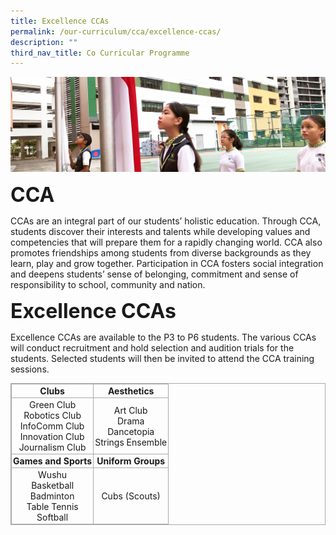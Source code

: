 ```yaml
---
title: Excellence CCAs
permalink: /our-curriculum/cca/excellence-ccas/
description: ""
third_nav_title: Co Curricular Programme
---
```




![](/images/sub-banner.jpg)

**<font size=6>CCA</font>**

CCAs are an integral part of our students’ holistic education. Through CCA, students discover their interests and talents while developing values and competencies that will prepare them for a rapidly changing world. CCA also promotes friendships among students from diverse backgrounds as they learn, play and grow together. Participation in CCA fosters social integration and deepens students’ sense of belonging, commitment and sense of responsibility to school, community and nation.

**<font size=6>Excellence CCAs</font>**

Excellence CCAs are available to the P3 to P6 students. The various CCAs will conduct recruitment and hold selection and audition trials for the students. Selected students will then be invited to attend the CCA training sessions.

  

<table width="100%;" class="iveo_table ives_tab_simple3" style="margin: 0px; outline: 0px; padding: 0px; border-collapse: collapse; border: 1px solid rgb(170, 170, 170);"><tbody style="margin: 0px; outline: 0px; padding: 0px;"><tr style="margin: 0px; outline: 0px; padding: 0px;"><td style="margin: 0px; outline: 0px; padding: 2px; text-align: center; border: 1px solid rgb(170, 170, 170);"><strong style="margin: 0px; outline: 0px; padding: 0px;">Clubs</strong><br style="margin: 0px; outline: 0px; padding: 0px;"></td><td style="margin: 0px; outline: 0px; padding: 2px; text-align: center; border: 1px solid rgb(170, 170, 170);"><strong style="margin: 0px; outline: 0px; padding: 0px;">Aesthetics</strong><br style="margin: 0px; outline: 0px; padding: 0px;"></td></tr><tr style="margin: 0px; outline: 0px; padding: 0px;"><td style="margin: 0px; outline: 0px; padding: 2px; text-align: center; border: 1px solid rgb(170, 170, 170);">Green Club<br style="margin: 0px; outline: 0px; padding: 0px;">Robotics Club<br style="margin: 0px; outline: 0px; padding: 0px;">InfoComm Club<br style="margin: 0px; outline: 0px; padding: 0px;">Innovation Club<br style="margin: 0px; outline: 0px; padding: 0px;">Journalism Club<br style="margin: 0px; outline: 0px; padding: 0px;"></td><td style="margin: 0px; outline: 0px; padding: 2px; text-align: center; border: 1px solid rgb(170, 170, 170);">Art Club<br style="margin: 0px; outline: 0px; padding: 0px;">Drama<br style="margin: 0px; outline: 0px; padding: 0px;">Dancetopia<br style="margin: 0px; outline: 0px; padding: 0px;">Strings Ensemble<br style="margin: 0px; outline: 0px; padding: 0px;"></td></tr><tr style="margin: 0px; outline: 0px; padding: 0px;"><td style="margin: 0px; outline: 0px; padding: 2px; text-align: center; border: 1px solid rgb(170, 170, 170);"><strong style="margin: 0px; outline: 0px; padding: 0px;">Games and Sports</strong><br style="margin: 0px; outline: 0px; padding: 0px;"></td><td style="margin: 0px; outline: 0px; padding: 2px; text-align: center; border: 1px solid rgb(170, 170, 170);"><strong style="margin: 0px; outline: 0px; padding: 0px;">Uniform Groups</strong><br style="margin: 0px; outline: 0px; padding: 0px;"></td></tr><tr style="margin: 0px; outline: 0px; padding: 0px;"><td style="margin: 0px; outline: 0px; padding: 2px; text-align: center; border: 1px solid rgb(170, 170, 170);">Wushu<br style="margin: 0px; outline: 0px; padding: 0px;">Basketball<br style="margin: 0px; outline: 0px; padding: 0px;">Badminton<br style="margin: 0px; outline: 0px; padding: 0px;">Table Tennis<br style="margin: 0px; outline: 0px; padding: 0px;">Softball<br style="margin: 0px; outline: 0px; padding: 0px;"></td><td style="margin: 0px; outline: 0px; padding: 2px; text-align: center; border: 1px solid rgb(170, 170, 170);">Cubs (Scouts)</td></tr></tbody></table>